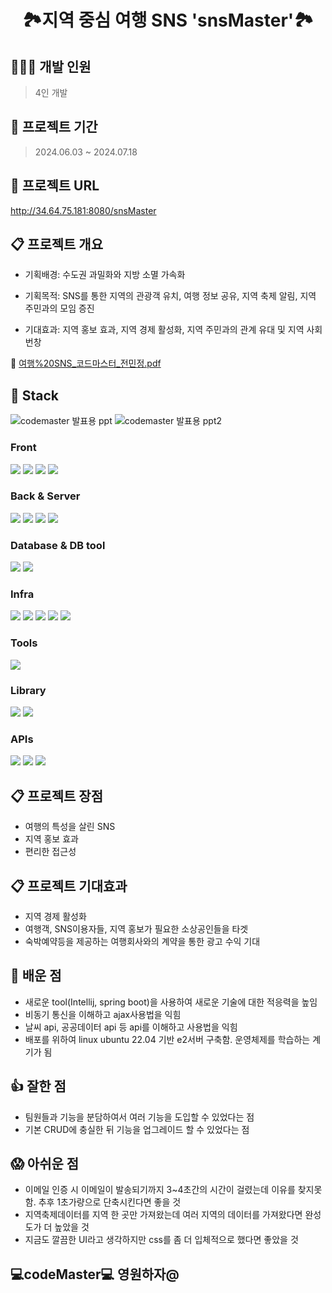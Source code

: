 <h1 align="center"> 🏞️지역 중심 여행 SNS 'snsMaster'🏞️ </h1>

## 👩🏻‍💻 개발 인원
> 4인 개발
>
## 🚀 프로젝트 기간
> 2024.06.03 ~ 2024.07.18

## 🚀 프로젝트 URL
http://34.64.75.181:8080/snsMaster

## 📋 프로젝트 개요
- 기획배경: 수도권 과밀화와 지방 소멸 가속화<br>

- 기획목적: SNS를 통한 지역의 관광객 유치, 여행 정보 공유, 지역 축제 알림, 지역 주민과의 모임 증진<br>
- 기대효과: 지역 홍보 효과, 지역 경제 활성화, 지역 주민과의 관계 유대 및 지역 사회 번창<br>

 🔗 [여행%20SNS_코드마스터_전민정.pdf](https://github.com/ekfrif0914/project_SNSMaster/blob/master/%EC%97%AC%ED%96%89%20SNS_%EC%BD%94%EB%93%9C%EB%A7%88%EC%8A%A4%ED%84%B0_%EC%A0%84%EB%AF%BC%EC%A0%95.pdf)

## 🚧 Stack 
![codemaster 발표용  ppt](https://github.com/user-attachments/assets/9c6d9d43-e2e9-40e4-9674-d785b7132463)
![codemaster 발표용  ppt2](https://github.com/user-attachments/assets/effa77ad-8b80-4f4d-b3bb-9162f659a8f3)

<h3> Front </h3>
<div>
<img src="https://img.shields.io/badge/html5-E34F26?style=for-the-badge&logo=html5&logoColor=white"> 
<img src="https://img.shields.io/badge/css3-1572B6?style=for-the-badge&logo=css3&logoColor=white"> 
<img src="https://img.shields.io/badge/Javascript-F7DF1E?style=for-the-badge&logo=javascript&logoColor=white">  
<img src="https://img.shields.io/badge/bootstrap-7952B3?style=for-the-badge&logo=bootstrap&logoColor=white">
 
</div>

<h3> Back & Server </h3>
<div>
<img src="https://img.shields.io/badge/java-%23ED8B00?style=for-the-badge&logo=openjdk&logoColor=white">
<img src="https://img.shields.io/badge/springboot-6DB33F?style=for-the-badge&logo=springboot&logoColor=white">
<img src="https://img.shields.io/badge/gradle-02303A?style=for-the-badge&logo=gradle&logoColor=white">
<img src="https://img.shields.io/badge/apache tomcat-F8DC75?style=for-the-badge&logo=apachetomcat&logoColor=white">
</div>

<h3> Database & DB tool </h3>
<div>
<img src="https://img.shields.io/badge/mysql-4479A1?style=for-the-badge&logo=mysql&logoColor=white">
<img src="https://img.shields.io/badge/dbeaver-382923?style=for-the-badge&logo=dbeaver&logoColor=white"> 
 
</div>

<h3> Infra</h3> 
<div>
<img src="https://img.shields.io/badge/github-181717?style=for-the-badge&logo=github&logoColor=white"> 
<img src="https://img.shields.io/badge/git-F05032?style=for-the-badge&logo=git&logoColor=white">
<img src="https://img.shields.io/badge/Linux-FCC624?style=for-the-badge&logo=Linux&logoColor=white">  
<img src="https://img.shields.io/badge/Google cloud platform-4285F4?style=for-the-badge&logo=Google cloud platform&logoColor=white">  
<img src="https://img.shields.io/badge/ubuntu-E95420?style=for-the-badge&logo=ubuntu&logoColor=white">  
 
</div>

<h3> Tools </h3>
<div>
<img src="https://img.shields.io/badge/intellij-000000?style=for-the-badge&logo=intellij&logoColor=white">   
</div>
<h3>Library</h3>
<div>
<img src="https://img.shields.io/badge/Mybatis-DD282E?style=for-the-badge&logo=matrix&logoColor=white">  
<img src="https://img.shields.io/badge/jquery-0769AD?style=for-the-badge&logo=jquery&logoColor=white">  
</div>

<h3> APIs</h3>
<div>
<img src="https://img.shields.io/badge/gmail-EA4335?style=for-the-badge&logo=gmail&logoColor=white">  
<img src="https://img.shields.io/badge/open weather API-2535A0?style=for-the-badge&logo=open weather API&logoColor=white">  
<img src="https://img.shields.io/badge/public data API-4E64DF?style=for-the-badge&logo=public data API&logoColor=white">   
</div>

## 📋 프로젝트 장점
- 여행의 특성을 살린 SNS<br>
- 지역 홍보 효과<br>
- 편리한 접근성<br>

## 📋 프로젝트 기대효과
- 지역 경제 활성화
- 여행객, SNS이용자들, 지역 홍보가 필요한 소상공인들을 타겟<br>
- 숙박예약등을 제공하는 여행회사와의 계약을 통한 광고 수익 기대<br>

## 👀 배운 점
- 새로운 tool(Intellij, spring boot)을 사용하여 새로운 기술에 대한 적응력을 높임
- 비동기 통신을 이해하고 ajax사용법을 익힘
- 날씨 api, 공공데이터 api 등 api를 이해하고 사용법을 익힘
- 배포를 위하여 linux ubuntu 22.04 기반 e2서버 구축함. 운영체제를 학습하는 계기가 됨

## 👍 잘한 점
- 팀원들과 기능을 분담하여서 여러 기능을 도입할 수 있었다는 점
- 기본 CRUD에 충실한 뒤 기능을 업그레이드 할 수 있었다는 점

## 😱 아쉬운 점
- 이메일 인증 시 이메일이 발송되기까지 3~4초간의 시간이 걸렸는데 이유를 찾지못함. 추후 1초가량으로 단축시킨다면 좋을 것
- 지역축제데이터를 지역 한 곳만 가져왔는데 여러 지역의 데이터를 가져왔다면 완성도가 더 높았을 것
- 지금도 깔끔한 UI라고 생각하지만 css를 좀 더 입체적으로 했다면 좋았을 것

## 💻codeMaster💻 영원하자@
